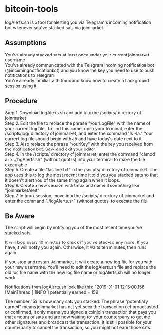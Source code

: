 # bitcoin-tools

logAlerts.sh is a tool for alerting you via Telegram's incoming notification bot whenever you've stacked sats via joinmarket.

Assumptions
-----------

You've already stacked sats at least once under your current joinmarket username<br>
You've already communicated with the Telegram incoming notification bot (@incomingnotificationbot) and you know the key you need to use to push notifications to Telegram<br>
You're already familiar with tmux and know how to create a background session using it<br>

Procedure
---------

Step 1. Download logAlerts.sh and add it to the /scripts/ directory of joinmarket<br>
Step 2. Edit the file to replace the phrase "yourLogFile" with the name of your current log file. To find this name, open your terminal, enter the /scripts/log/ directory of joinmarket, and enter the command "ls -la." Your current log file should begin with J5 and have today's date next to it<br>
Step 3. Also replace the phrase "yourKey" with the key you received from the notification bot. Save and exit your editor<br>
Step 4. In the /scripts/ directory of joinmarket, enter the command "chmod a+x ./logAlerts.sh" (without quotes) into your terminal to make the file executable<br>
Step 5. Create a file "lastline.txt" in the /scripts/ directory of joinmarket. The app uses this to log the most recent time it told you you stacked sats so that it doesn't alert you of the same thing again when it loops.<br>
Step 6. Create a new session with tmux and name it something like "joinmarketAlert"<br>
Step 7. In tmux session, move into the /scripts/ directory of joinmarket and enter the command "./logAlerts.sh" (without quotes) to execute the file<br>

Be Aware
--------

The script will begin by notifying you of the most recent time you've stacked sats.<br>

It will loop every 10 minutes to check if you've stacked any more. If you have, it will notify you again. Otherwise, it waits ten minutes, then runs again.<br>

If you stop and restart Joinmarket, it will create a new log file for you with your new username. You'll need to edit the logAlerts.sh file and replace the old log file name with the new log file name or logAlerts.sh will no longer work.<br>

Notifications from logAlerts.sh look like this: "2019-01-01 12:15:00,156 [MainThread  ] [INFO ]  potentially earned = 159<br>

The number 159 is how many sats you stacked. The phrase "potentially earned" means joinmarket has not yet seen the transaction get broadcasted or confirmed, it only means you signed a coinjoin transaction that pays you that amount of sats and are now waiting for your counterparty to get the other signatures and broadcast the transaction. It is still possible for your counterparty to cancel the transaction, so you might not earn those sats.
